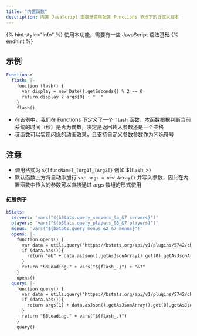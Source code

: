 ```yaml
---
title: "内置函数"
description: 内置 JavaScript 函数是菜单配置 Functions 节点下的自定义脚本
---
```


{% hint style="info" %}
使用本功能，需要有一些 JavaScript 语法基础
{% endhint %}

## 示例

```yaml
Functions:
  flash: |-
    function flash() {
      var display = new Date().getSeconds() % 2 == 0
      return display ? args[0] : "  "
    }
    flash()
```

* 在该例中，我们在 Functions 下定义了一个 `flash` 函数，本函数根据判断当前系统的时间（秒）是否为偶数，决定是返回传入参数还是一个空格
* 该函数可以实现闪烁的动画效果，且支持自定义参数参数作为闪烁符号

## 注意

* 调用格式为 `${[funcName]_[Arg1]_[Arg2]}` 例如 ${flash\_&gt;}
* 默认函数上方将自动添加行 `var args = new Array()` 并写入参数，因此在内置函数中传入的参数可以直接通过 args 数组的形式使用



#### 拓展例子

```yaml
bStats:
  servers: 'vars("${bStats.query_servers_&a_&7 servers}")'
  players: 'vars("${bStats.query_players_&6_&7 players}")'
  menus: 'vars("${bStats.query_menus_&2_&7 menus}")'
  opens: |-
    function opens() {
      var data = utils.query("https://bstats.org/api/v1/plugins/5742/charts/menu_open_counts/data?maxElements=1")
      if (data.has()){
        return "&b" + data.asJson().getAsJsonArray().get(0).getAsJsonArray().get(1) + "&7"
      }
      return "&8Loading." + vars("${flash_.}") + "&7"
    }
    opens()
  query: |-
    function query() {
      var data = utils.query("https://bstats.org/api/v1/plugins/5742/charts/" + args[0] + "/data?maxElements=1")
      if (data.has()){
        return args[1] + data.asJson().getAsJsonArray().get(0).getAsJsonArray().get(1) + args[2]
      }
      return "&8Loading." + vars("${flash_.}")
    }
    query()
```

